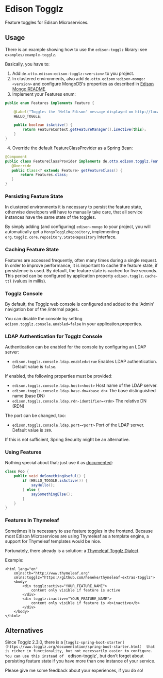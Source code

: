 # Edison Togglz

Feature toggles for Edison Microservices.

## Usage

There is an example showing how to use the `edison-togglz` library: see `examples/example-togglz`.  

Basically, you have to:
1. Add `de.otto.edison:edison-togglz:<version>` to you project.
2. In clustered environments, also add `de.otto.edison:edison-mongo:<version>` and configure MongoDB's
 properties as described in [Edison Mongo README](https://github.com/otto-de/edison-microservice/tree/master/edison-mongo).
3. Implement your Features enum:
 ```java
 public enum Features implements Feature {
 
     @Label("Toggles the 'Hello Edison' message displayed on http://localhost/8080/example page")
     HELLO_TOGGLE;
 
     public boolean isActive() {
         return FeatureContext.getFeatureManager().isActive(this);
     }
 }
 ```
 4. Override the default FeatureClassProvider as a Spring Bean:
 ```java
@Component
public class FeatureClassProvider implements de.otto.edison.togglz.FeatureClassProvider {
    @Override
    public Class<? extends Feature> getFeatureClass() {
        return Features.class;
    }
}
```


### Persisting Feature State

In clustered environments it is necessary to persist the feature state, otherwise developers will have
to manually take care, that all service instances have the same state of the toggles.

By simply adding (and configuring) `edison-mongo` to your project, you will automatically get a `MongoTogglzRepository`,
implementing `org.togglz.core.repository.StateRepository` interface. 

### Caching Feature State

Features are accessed frequently, often many times during a single request. In order to improve performance, it is 
important to cache the feature state, if persistence is used. By default, the feature state is cached for five seconds.
This period can be configured by application property `edison.togglz.cache-ttl` (values in millis).

### Togglz Console

By default, the Togglz web console is configured and added to the 'Admin' navigation bar of the /internal pages. 

You can disable the console by setting `edison.togglz.console.enabled=false` in your application.properties.

### LDAP Authentication for Togglz Console

Authentication can be enabled for the console by configuring an LDAP server:
* `edison.togglz.console.ldap.enabled=true` Enables LDAP authentication. Default value is `false`.

If enabled, the following properties must be provided:
* `edison.togglz.console.ldap.host=<host>` Host name of the LDAP server.
* `edison.togglz.console.ldap.base-dn=<base dn>` The base distinguished name (base DN)
* `edison.togglz.console.ldap.rdn-identifier=<rdn>` The relative DN (RDN)

The port can be changed, too:
* `edison.togglz.console.ldap.port=<port>` Port of the LDAP server. Default value is `389`.

If this is not sufficient, Spring Security might be an alternative.

### Using Features

Nothing special about that: just use it as [documented](https://www.togglz.org):

```java
class Foo {
    public void doSomethingUseful() {
        if (HELLO_TOGGLE.isActive()) {
            sayHello();
        } else {
            saySomethingElse();
        }
    }
}
```
### Features in Thymeleaf

Sometimes it is necessary to use feature toggles in the frontend. Because most Edison Microservices are using
Thymeleaf as a template engine, a support for Thymeleaf templates would be nice. 

Fortunately, there already is a solution: a [Thymeleaf Togglz Dialect](https://github.com/heneke/thymeleaf-extras-togglz).

Example:
```xhtml
<html lang="en"
    xmlns:th="http://www.thymeleaf.org"
    xmlns:togglz="https://github.com/heneke/thymeleaf-extras-togglz">
    <body>
        <div togglz:active="YOUR_FEATURE_NAME">
            content only visible if feature is active
        </div>
        <div togglz:inactive="YOUR_FEATURE_NAME">
            content only visible if feature is <b>inactive</b>
        </div>
    </body>
</html>

```
 
## Alternatives

Since Togglz 2.3.0, there is a [`togglz-spring-boot-starter](https://www.togglz.org/documentation/spring-boot-starter.html) 
that is richer in functionality, but not necessarily easier to configure. You can use this instead of 
`edison-togglz`, but don't forget about persisting feature state if you have more than one instance of 
your service.
 
Please give me some feedback about your experiences, if you do so!


